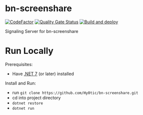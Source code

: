 # bn-screenshare
[![CodeFactor](https://www.codefactor.io/repository/github/hy0tic/bn-screenshare/badge)](https://www.codefactor.io/repository/github/hy0tic/bn-screenshare)
[![Quality Gate Status](https://sonarcloud.io/api/project_badges/measure?project=Hy0tic_bn-screenshare&metric=alert_status)](https://sonarcloud.io/summary/new_code?id=Hy0tic_bn-screenshare)
[![Build and deploy](https://github.com/Hy0tic/bn-screenshare/actions/workflows/main_bnscreenshare.yml/badge.svg)](https://github.com//Hy0tic/bn-screenshare/actions/workflows/main_bnscreenshare.yml) 

Signaling Server for bn-screenshare

# Run Locally
Prerequisites:
* Have [.NET 7](https://dotnet.microsoft.com/en-us/download/dotnet/7.0) (or later) installed
  
Install and Run:
* run `git clone https://github.com/Hy0tic/bn-screenshare.git`
* cd into project directory
* `dotnet restore`
* `dotnet run`
